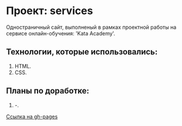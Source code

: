 # Проект: services

Одностраничный сайт, выполненый в рамках проектной работы на сервисе онлайн-обучения: 'Kata Academy'.

## Технологии, которые использовались:

1. HTML.
2. CSS.

## Планы по доработке:

1. -.

[Ссылка на gh-pages](https://xrektzzj.github.io/kata-side-menu/)
